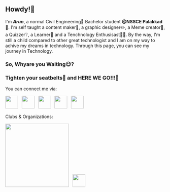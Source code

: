 ## Howdy!👋

I'm ***Arun***, a normal Civil Engineering👷 Bachelor student **@NSSCE Palakkad🏫**. I'm self taught a content maker📄, a graphic designer✏️, a Meme creator🤩, a Quizzer❔, a Learner📙 and a Tenchnology Enthusisast🧑‍💻. By the way, I'm still a child compared to other great technologist and I am on my way to achive my dreams in technology. Through this page, you can see my journey in Technology.

### So, Whyare you Waiting😉?
### Tighten your seatbelts💺 and HERE WE GO!!!🤩
You can connect me via:

<a href="https://www.instagram.com/_kryp_tonian__/" target=”_blank”><img src="https://upload.wikimedia.org/wikipedia/commons/thumb/e/e7/Instagram_logo_2016.svg/2048px-Instagram_logo_2016.svg.png" width="40" ></a> &nbsp; <a href="https://www.linkedin.com/in/arun-ghosh-a-3b7bb2250/"><img src="https://upload.wikimedia.org/wikipedia/commons/thumb/c/ca/LinkedIn_logo_initials.png/900px-LinkedIn_logo_initials.png?20140125013055" width="40"></a> &nbsp; <a href="https://medium.com/@_kryp_tonian__"><img src="https://upload.wikimedia.org/wikipedia/commons/thumb/f/fa/Medium_Logo.webp/220px-Medium_Logo.webp.png?20201209043112" width="40"></a> &nbsp; <a href="https://twitter.com/kryp_tonian_"><img src="https://upload.wikimedia.org/wikipedia/commons/6/6f/Logo_of_Twitter.svg" width="40"></a> &nbsp; <a href="https://www.threads.net/@_kryp_tonian__"><img src="https://upload.wikimedia.org/wikipedia/commons/thumb/9/9d/Threads_%28app%29_logo.svg/768px-Threads_%28app%29_logo.svg.png" width="40"></a>

Clubs & Organizations:

<a href="https://app.mulearn.org/profile/arunghosha@mulearn"><img src="https://mulearn.notion.site/image/https%3A%2F%2Fs3-us-west-2.amazonaws.com%2Fsecure.notion-static.com%2Fcc29eb70-ce03-4026-81e3-d28f31465c4d%2FLogo.png?id=f9ffe35e-15e1-4188-b1a8-34b9b5d23535&table=block&spaceId=be508055-0311-452f-8715-e58ce6ed999f&width=2000&userId=&cache=v2" width="200"></a> &nbsp; <a href="https://www.linkedin.com/company/celestia-nssce/mycompany/"><img src="https://media.licdn.com/dms/image/C560BAQGErc7iB_Xdyw/company-logo_200_200/0/1622467231735?e=1696464000&v=beta&t=lJryhp9KZgfsbfWc63ibMGFCeYeXmCW1dfZ2TJS4oSE" width="40"></a>
